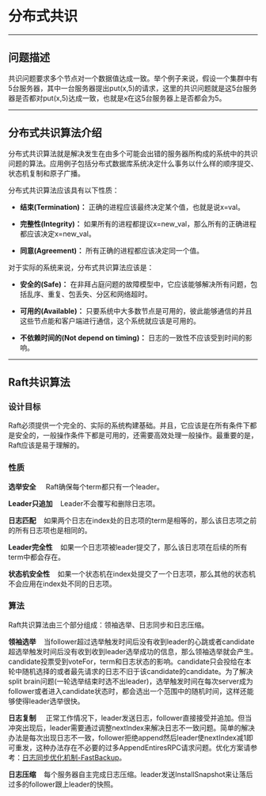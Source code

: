 # 分布式共识

---

## 问题描述

共识问题要求多个节点对一个数据值达成一致。举个例子来说，假设一个集群中有5台服务器，其中一台服务器提出put(x,5)的请求，这里的共识问题就是这5台服务器是否都对put(x,5)达成一致，也就是x在这5台服务器上是否都会为5。

----

## 分布式共识算法介绍

分布式共识算法就是解决发生在由多个可能会出错的服务器所构成的系统中的共识问题的算法。应用例子包括分布式数据库系统决定什么事务以什么样的顺序提交、状态机复制和原子广播。

分布式共识算法应该具有以下性质：

- **结束(Termination)：** 正确的进程应该最终决定某个值，也就是说x=val。

- **完整性(Integrity)：** 如果所有的进程都提议x=new_val，那么所有的正确进程都应该决定x=new_val。

- **同意(Agreement)：** 所有正确的进程都应该决定同一个值。

对于实际的系统来说，分布式共识算法应该是：

- **安全的(Safe)：** 在非拜占庭问题的故障模型中，它应该能够解决所有问题，包括乱序、重复、包丢失、分区和网络超时。

- **可用的(Available)：** 只要系统中大多数节点是可用的，彼此能够通信的并且这些节点能和客户端进行通信，这个系统就应该是可用的。

- **不依赖时间的(Not depend on timing)：** 日志的一致性不应该受到时间的影响。

---

## Raft共识算法

### 设计目标

Raft必须提供一个完全的、实际的系统构建基础。并且，它应该是在所有条件下都是安全的，一般操作条件下都是可用的，还需要高效处理一般操作。最重要的是，Raft应该是易于理解的。

### 性质

**选举安全**     Raft确保每个term都只有一个leader。

**Leader只追加**    Leader不会覆写和删除日志项。

**日志匹配**    如果两个日志在index处的日志项的term是相等的，那么该日志项之前的所有日志项也是相同的。

**Leader完全性**    如果一个日志项被leader提交了，那么该日志项在后续的所有term中都会存在。

**状态机安全性**    如果一个状态机在index处提交了一个日志项，那么其他的状态机不会应用在index处不同的日志项。

### 算法

Raft共识算法由三个部分组成：领袖选举、日志同步和日志压缩。

**领袖选举**    当follower超过选举触发时间后没有收到leader的心跳或者candidate超选举触发时间后没有收到收到leader选举成功的信息，那么领袖选举就会产生。candidate投票受到voteFor，term和日志状态的影响。candidate只会投给在本轮中随机选择的或者最先请求的日志不旧于该candidate的candidate。为了解决split brain问题(一轮选举结束时选不出leader)，选举触发时间在每次server成为follower或者进入candidate状态时，都会选出一个范围中的随机时间，这样还能够使得leader选举很快。

**日志复制**     正常工作情况下，leader发送日志，follower直接接受并追加。但当冲突出现后，leader需要通过调整nextIndex来解决日志不一致问题。简单的解决办法是每次出现日志不一致，follower拒绝append然后leader使nextIndex减1即可重发，这种办法存在不必要的过多AppendEntiresRPC请求问题。优化方案请参考：[日志同步优化机制-FastBackup](https://github.com/YinhaoHu/MIT-6.824-2020-Spring/tree/master/src/raft#fast-backup)。

**日志压缩**    每个服务器自主完成日志压缩。leader发送InstallSnapshot来让落后过多的follower跟上leader的快照。

